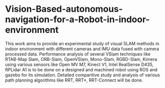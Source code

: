 # Vision-Based-autonomous-navigation-for-a-Robot-in-indoor-environment
This work aims to provide an experimental study of visual SLAM methods in indoor environment with different cameras and IMU data fused with camera processed data. Performance analysis of several VSlam techniques like RTAB-Map Slam, ORB-Slam, OpenVSlam, Mono-Slam, RGBD-Slam, Kimera using various sensors like Open MV M7, Kinect V1, Intel RealSense D435, RPLidar A1 is to be done on a designed and machined robot using ROS and gazebo for its simulation. Detailed comparitive study and analysis of various path planning algorithms like RRT, RRT*, RRT-Connect will be done.
